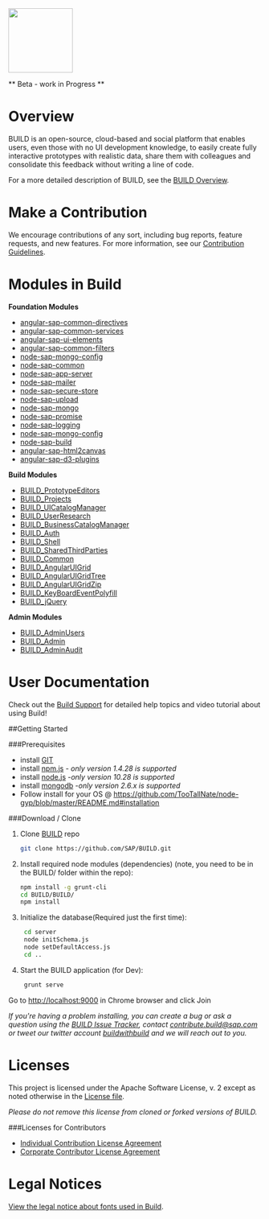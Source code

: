 <img src = "https://github.com/SAP/BUILD/blob/master/docs/images/BUILD_Logo_Light.png?raw=true" height="128"> 

** Beta - work in Progress **

# Overview 
BUILD  is an open-source, cloud-based and social platform that enables users, even those with no UI development knowledge, to easily create fully interactive prototypes with realistic data, share them with colleagues and consolidate this feedback without writing a line of code. 

For a more detailed description of BUILD, see the [BUILD Overview](https://github.com/SAP/BUILD/wiki/BUILD-Overview).

# Make a Contribution
We encourage contributions of any sort, including bug reports, feature requests, and new features.  For more information, see our [Contribution Guidelines](https://github.wdf.sap.corp/Norman/Norman/wiki/Contribution-Guidelines).

# Modules in Build
**Foundation Modules**
+ [angular-sap-common-directives](https://github.com/SAP/BUILD/tree/master/angular-sap-common-directives)
+ [angular-sap-common-services](https://github.com/SAP/BUILD/tree/master/angular-sap-common-services)
+ [angular-sap-ui-elements](https://github.com/SAP/BUILD/tree/master/angular-sap-ui-elements)
+ [angular-sap-common-filters](https://github.com/SAP/BUILD/tree/master/angular-sap-common-filters)
+ [node-sap-mongo-config](https://github.com/SAP/BUILD/tree/master/node-sap-mongo-config)
+ [node-sap-common](https://github.com/SAP/BUILD/tree/master/node-sap-common)
+ [node-sap-app-server](https://github.com/SAP/BUILD/tree/master/node-sap-app-server)
+ [node-sap-mailer](https://github.com/SAP/BUILD/tree/master/node-sap-mailer)
+ [node-sap-secure-store](https://github.com/SAP/BUILD/tree/master/node-sap-secure-store)
+ [node-sap-upload](https://github.com/SAP/BUILD/tree/master/node-sap-upload)
+ [node-sap-mongo](https://github.com/SAP/BUILD/tree/master/node-sap-mongo)
+ [node-sap-promise](https://github.com/SAP/BUILD/tree/master/node-sap-promise)
+ [node-sap-logging](https://github.com/SAP/BUILD/tree/master/node-sap-logging)
+ [node-sap-mongo-config](https://github.com/SAP/BUILD/tree/master/node-sap-mongo-config)
+ [node-sap-build](https://github.com/SAP/BUILD/tree/master/node-sap-build)
+ [angular-sap-html2canvas](https://github.com/SAP/BUILD/tree/master/angular-sap-html2canvas)
+ [angular-sap-d3-plugins](https://github.com/SAP/BUILD/tree/master/angular-sap-d3-plugins)

**Build Modules**
+ [BUILD_PrototypeEditors](https://github.com/SAP/BUILD/tree/master/BUILD_PrototypeEditors)
+ [BUILD_Projects](https://github.com/SAP/BUILD/tree/master/BUILD_Projects)
+ [BUILD_UICatalogManager](https://github.com/SAP/BUILD/tree/master/BUILD_UICatalogManager)
+ [BUILD_UserResearch](https://github.com/SAP/BUILD/tree/master/BUILD_UserResearch)
+ [BUILD_BusinessCatalogManager](https://github.com/SAP/BUILD/tree/master/BUILD_BusinessCatalogManager)
+ [BUILD_Auth](https://github.com/SAP/BUILD/tree/master/BUILD_Auth) 
+ [BUILD_Shell](https://github.com/SAP/BUILD/tree/master/BUILD_Shell)
+ [BUILD_SharedThirdParties](https://github.com/SAP/BUILD/tree/master/BUILD_SharedThirdParties)
+ [BUILD_Common](https://github.com/SAP/BUILD/tree/master/BUILD_Common)
+ [BUILD_AngularUIGrid](https://github.com/SAP/BUILD/tree/master/BUILD_AngularUIGrid)
+ [BUILD_AngularUIGridTree](https://github.com/SAP/BUILD/tree/master/BUILD_AngularUITree)
+ [BUILD_AngularUIGridZip](https://github.com/SAP/BUILD/tree/master/BUILD_AngularZip)
+ [BUILD_KeyBoardEventPolyfill](https://github.com/SAP/BUILD/tree/master/BUILD_KeyBoardEventPolyfill)
+ [BUILD_jQuery](https://github.com/SAP/BUILD/tree/master/BUILD_jQuery)

**Admin Modules**
+ [BUILD_AdminUsers](https://github.com/SAP/BUILD/tree/master/BUILD_AdminUsers)
+ [BUILD_Admin](https://github.com/SAP/BUILD/tree/master/BUILD_Admin)
+ [BUILD_AdminAudit](https://github.com/SAP/BUILD/tree/master/BUILD_AdminAudit)

# User Documentation
Check out the [Build Support](http://sap.github.io/BUILD_User_Assistance) for detailed help topics and video tutorial about using Build!

##Getting Started

###Prerequisites
- install [GIT](https://git-scm.com/downloads)
- install [npm.js](https://docs.npmjs.com/cli/install) - _*only version 1.4.28 is supported*_
- install [node.js](https://docs.npmjs.com/cli/install) -_*only version 10.28 is supported*_
- install [mongodb](https://www.mongodb.org/downloads#previous) -_*only version 2.6.x is supported*_
- Follow install for your OS @ https://github.com/TooTallNate/node-gyp/blob/master/README.md#installation


###Download / Clone

1. Clone [BUILD](https://github.com/SAP/BUILD) repo
    ```sh
    git clone https://github.com/SAP/BUILD.git
    ```

2. Install required node modules (dependencies) (note, you need to be in the BUILD/ folder within the repo):
    ```sh 
    npm install -g grunt-cli
    cd BUILD/BUILD/
    npm install
    ```
    
3. Initialize the database(Required just the first time):
   ```sh
    cd server
    node initSchema.js
    node setDefaultAccess.js
    cd ..
   ```
   
4. Start the BUILD application (for Dev):
    ```sh
     grunt serve
    ```

Go to [http://localhost:9000](http://localhost:9000) in Chrome browser and click Join

_If you're having a problem installing, you can create a bug or ask a question using the [BUILD Issue Tracker](https://github.com/SAP/BUILD/issues), contact contribute.build@sap.com or tweet our twitter account [buildwithbuild](https://twitter.com/buildwithbuild) and we will reach out to you._ 

# Licenses

This project is licensed under the Apache Software License, v. 2 except as noted otherwise in the [License file](https://github.com/SAP/BUILD/blob/master/LICENSE.txt).

_Please do not remove this license from cloned or forked versions of BUILD._

###Licenses for Contributors

+ [Individual Contribution License Agreement](https://github.com/SAP/BUILD/blob/master/docs/SAP%20License%20Agreements/SAP%2BIndividual%2BContributor%2BLicense%2BAgreement.pdf) 
+ [Corporate Contributor License Agreement](https://github.com/SAP/BUILD/blob/master/docs/SAP%20License%20Agreements/SAP%2BCorporate%2BContributor%2BLicense%2BAgreement.pdf) 

# Legal Notices

[View the legal notice about fonts used in Build](https://github.com/SAP/BUILD/wiki/Legal-Notice-About-Fonts).
